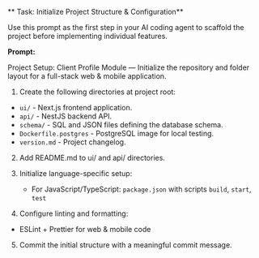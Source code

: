 ** Task: Initialize Project Structure & Configuration**

Use this prompt as the first step in your AI coding agent to scaffold the project before implementing individual features.

**Prompt:**

Project Setup: Client Profile Module — Initialize the repository and folder layout for a full-stack web & mobile application.

1. Create the following directories at project root:

- `ui/` - Next.js frontend application.
- `api/` - NestJS backend API.
- `schema/` - SQL and JSON files defining the database schema.
- `Dockerfile.postgres` - PostgreSQL image for local testing.
- `version.md` - Project changelog.

2. Add README.md to ui/ and api/ directories.

3. Initialize language-specific setup:
   -  For JavaScript/TypeScript: `package.json` with scripts `build`, `start`, `test`
      
4. Configure linting and formatting:
    
  - ESLint + Prettier for web & mobile code

5. Commit the initial structure with a meaningful commit message.

